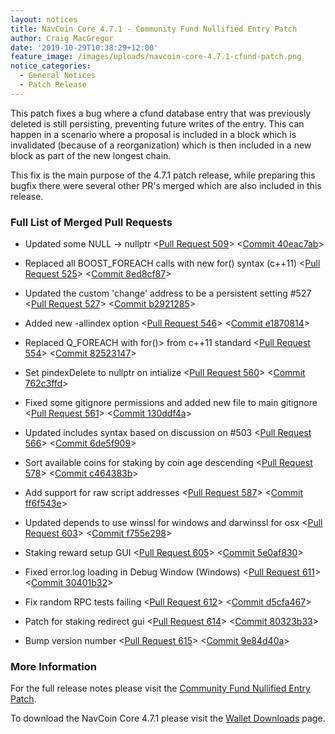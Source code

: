 ```yaml
---
layout: notices
title: NavCoin Core 4.7.1 - Community Fund Nullified Entry Patch
author: Craig MacGregor
date: '2019-10-29T10:38:29+12:00'
feature_image: /images/uploads/navcoin-core-4.7.1-cfund-patch.png
notice_categories:
  - General Notices
  - Patch Release
---
```

This patch fixes a bug where a cfund database entry that was previously deleted is still persisting, preventing future writes of the entry. This can happen in a scenario where a proposal is included in a block which is invalidated (because of a reorganization) which is then included in a new block as part of the new longest chain.
<!--more-->
This fix is the main purpose of the 4.7.1 patch release, while preparing this bugfix there were several other PR's merged which are also included in this release.

### Full List of Merged Pull Requests

- Updated some NULL -> nullptr <[Pull Request 509](https://github.com/navcoin/navcoin-core/pull/509)> <[Commit 40eac7ab](https://github.com/navcoin/navcoin-core/commit/58e38079d7d854a6b02ebb228f06244140eac7ab)> 

- Replaced all BOOST_FOREACH calls with new for() syntax (c++11) <[Pull Request 525](https://github.com/navcoin/navcoin-core/pull/525)> <[Commit 8ed8cf87](https://github.com/navcoin/navcoin-core/commit/2e6aa1b3e598d3a443343c480bdbf6b88ed8cf87)> 

-  Updated the custom 'change' address to be a persistent setting #527 <[Pull Request 527](https://github.com/navcoin/navcoin-core/pull/527)> <[Commit b2921285](https://github.com/navcoin/navcoin-core/commit/74def82624ff9bb4598762186598d2bab2921285)>

- Added new -allindex option <[Pull Request 546](https://github.com/navcoin/navcoin-core/pull/546)> <[Commit e1870814](https://github.com/navcoin/navcoin-core/commit/083e790aed0120dd271a648d87948e5ae1870814)>

- Replaced Q_FOREACH with for()> from c++11 standard <[Pull Request 554](https://github.com/navcoin/navcoin-core/pull/554)> <[Commit 82523147](https://github.com/navcoin/navcoin-core/commit/0a8c872a60169de4f6b57b83dab9b39382523147)>

- Set pindexDelete to nullptr on intialize <[Pull Request 560](https://github.com/navcoin/navcoin-core/pull/560)> <[Commit 762c3ffd](https://github.com/navcoin/navcoin-core/commit/64f8cd453f4bdda04f4a718cb026d8a8762c3ffd)> 

- Fixed some gitignore permissions and added new file to main gitignore <[Pull Request 561](https://github.com/navcoin/navcoin-core/pull/561)> <[Commit 130ddf4a](https://github.com/navcoin/navcoin-core/commit/70276dba0515a133a47c081041092efa130ddf4a)>

- Updated includes syntax based on discussion on #503 <[Pull Request 566](https://github.com/navcoin/navcoin-core/pull/566)> <[Commit 6de5f909](https://github.com/navcoin/navcoin-core/commit/556250920fef9dc3eddd28996329ba316de5f909)>

- Sort available coins for staking by coin age descending <[Pull Request 578](https://github.com/navcoin/navcoin-core/pull/578)> <[Commit c464383b](https://github.com/navcoin/navcoin-core/commit/da5377e89a25cfa54a52768393630134c464383b)>

- Add support for raw script addresses <[Pull Request 587](https://github.com/navcoin/navcoin-core/pull/587)> <[Commit ff6f543e](https://github.com/navcoin/navcoin-core/commit/49f74084cf9eed8d8e7c46707d836b82ff6f543e)>

- Updated depends to use winssl for windows and darwinssl for osx <[Pull Request 603](https://github.com/navcoin/navcoin-core/pull/603)> <[Commit f755e298](https://github.com/navcoin/navcoin-core/commit/6fe0683ba99ce912da4d9181094ab4baf755e298)>

- Staking reward setup GUI <[Pull Request 605](https://github.com/navcoin/navcoin-core/pull/605)> <[Commit 5e0af830](https://github.com/navcoin/navcoin-core/commit/0b8cb5dd81186fcd54860fe7c25f2cac5e0af830)>

- Fixed error.log loading in Debug Window (Windows) <[Pull Request 611](https://github.com/navcoin/navcoin-core/pull/611)> <[Commit 30401b32](https://github.com/navcoin/navcoin-core/commit/f7b1c6304200052418c66e8f242ddf8c30401b32)>

- Fix random RPC tests failing <[Pull Request 612](https://github.com/navcoin/navcoin-core/pull/612)> <[Commit d5cfa467](https://github.com/navcoin/navcoin-core/commit/902970adfdd5ce0e54e54bfa7545edfad5cfa467)>

- Patch for staking redirect gui <[Pull Request 614](https://github.com/navcoin/navcoin-core/pull/614)> <[Commit 80323b33](https://github.com/navcoin/navcoin-core/commit/856d57a8f944ed3382d7001a3e9a1bfd80323b33)>

- Bump version number <[Pull Request 615](https://github.com/navcoin/navcoin-core/pull/615)> <[Commit 9e84d40a](https://github.com/navcoin/navcoin-core/commit/662163ad8f73081d2d6145938571ca809e84d40a)>

### More Information

For the full release notes please visit the [Community Fund Nullified Entry Patch](https://github.com/NAVCoin/navcoin-core/releases/tag/4.7.1).

To download the NavCoin Core 4.7.1 please visit the [Wallet Downloads](https://navcoin.org/en/wallets/#download-core) page.
